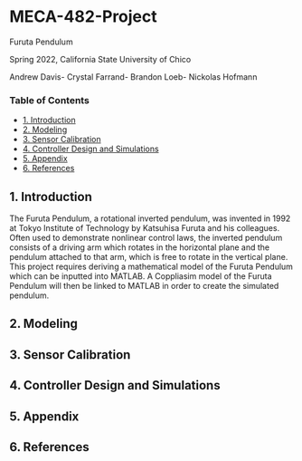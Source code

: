 # MECA-482-Project
Furuta Pendulum 

Spring 2022, California State University of Chico

Andrew Davis- Crystal Farrand- Brandon Loeb- Nickolas Hofmann

### Table of Contents
- [1. Introduction](#1-Introduction)
- [2. Modeling](#2-Modeling)
- [3. Sensor Calibration](#3-Sensor_Calibration)
- [4. Controller Design and Simulations](#4-Controller_Design_and_Simulations)
- [5. Appendix](#5-Appendix)
- [6. References](#6-References)

## 1. Introduction
The Furuta Pendulum, a rotational inverted pendulum, was invented in 1992 at Tokyo Institute of Technology by Katsuhisa Furuta and his colleagues. Often used to demonstrate nonlinear control laws, the inverted pendulum consists of a driving arm which rotates in the horizontal plane and the pendulum attached to that arm, which is free to rotate in the vertical plane. This project requires deriving a mathematical model of the Furuta Pendulum which can be inputted into MATLAB. A Coppliasim model of the Furuta Pendulum will then be linked to MATLAB in order to create the simulated pendulum. 

## 2. Modeling

## 3. Sensor Calibration 

## 4. Controller Design and Simulations 

## 5. Appendix

## 6. References 
